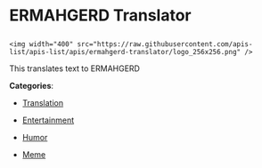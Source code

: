 # ERMAHGERD Translator<p align="center">
    <img width="400" src="https://raw.githubusercontent.com/apis-list/apis-list/apis/ermahgerd-translator/logo_256x256.png" />
</p>

This translates text to ERMAHGERD

**Categories**:

- [Translation](https://github/apis-list/apis-list#translation)

- [Entertainment](https://github/apis-list/apis-list#entertainment)

- [Humor](https://github/apis-list/apis-list#humor)

- [Meme](https://github/apis-list/apis-list#meme)






